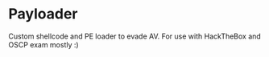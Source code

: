 # Payloader
Custom shellcode and PE loader to evade AV. For use with HackTheBox and OSCP exam mostly :)
